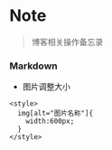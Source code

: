 # Note

> 博客相关操作备忘录

### Markdown
- 图片调整大小
```
<style>
  img[alt="图片名称"]{
    width:600px;
  }
</style>
```



